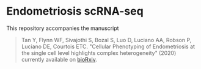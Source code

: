 # Endometriosis scRNA-seq

This repository accompanies the manuscript
> Tan Y, Flynn WF, Sivajothi S, Bozal S, Luo D, Luciano AA, Robson P, Luciano
> DE, Courtois ETC. "Cellular Phenotyping of Endometriosis at the single cell
> level highlights complex heterogeneity" (2020)
currently available on [bioRxiv][biorxiv_link].



[biorxiv_link]: https://biorxiv.org
